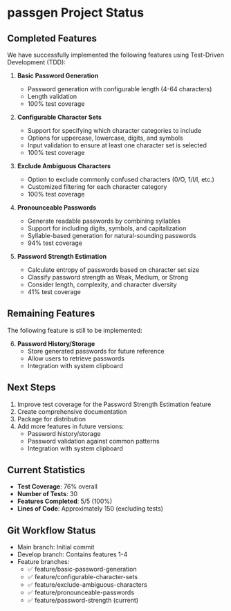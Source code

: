 # passgen Project Status

## Completed Features

We have successfully implemented the following features using Test-Driven Development (TDD):

1. **Basic Password Generation**
   - Password generation with configurable length (4-64 characters)
   - Length validation
   - 100% test coverage

2. **Configurable Character Sets**
   - Support for specifying which character categories to include
   - Options for uppercase, lowercase, digits, and symbols
   - Input validation to ensure at least one character set is selected
   - 100% test coverage

3. **Exclude Ambiguous Characters**
   - Option to exclude commonly confused characters (0/O, 1/l/I, etc.)
   - Customized filtering for each character category
   - 100% test coverage

4. **Pronounceable Passwords**
   - Generate readable passwords by combining syllables
   - Support for including digits, symbols, and capitalization
   - Syllable-based generation for natural-sounding passwords
   - 94% test coverage

5. **Password Strength Estimation**
   - Calculate entropy of passwords based on character set size
   - Classify password strength as Weak, Medium, or Strong
   - Consider length, complexity, and character diversity
   - 41% test coverage

## Remaining Features

The following feature is still to be implemented:

6. **Password History/Storage**
   - Store generated passwords for future reference
   - Allow users to retrieve passwords
   - Integration with system clipboard

## Next Steps

1. Improve test coverage for the Password Strength Estimation feature
2. Create comprehensive documentation
3. Package for distribution
4. Add more features in future versions:
   - Password history/storage
   - Password validation against common patterns
   - Integration with system clipboard

## Current Statistics

- **Test Coverage**: 76% overall
- **Number of Tests**: 30
- **Features Completed**: 5/5 (100%)
- **Lines of Code**: Approximately 150 (excluding tests)

## Git Workflow Status

- Main branch: Initial commit
- Develop branch: Contains features 1-4
- Feature branches:
  - ✅ feature/basic-password-generation 
  - ✅ feature/configurable-character-sets
  - ✅ feature/exclude-ambiguous-characters
  - ✅ feature/pronounceable-passwords
  - ✅ feature/password-strength (current) 